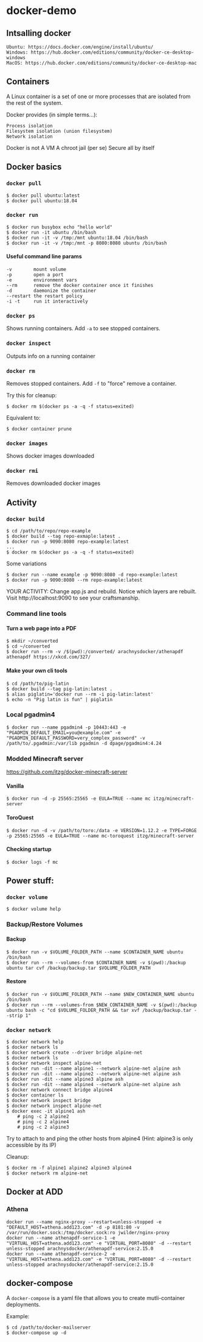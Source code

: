# docker-demo

## Intsalling docker 

    Ubuntu: https://docs.docker.com/engine/install/ubuntu/
    Windows: https://hub.docker.com/editions/community/docker-ce-desktop-windows
    MacOS: https://hub.docker.com/editions/community/docker-ce-desktop-mac

## Containers

A Linux container is a set of one or more processes that are isolated from the rest of the system. 

Docker provides (in simple terms...):

    Process isolation
    Filesystem isolation (union filesystem)
    Network isolation
    
Docker is not
    A VM
    A chroot jail (per se)
    Secure all by itself

## Docker basics

### `docker pull`

    $ docker pull ubuntu:latest
    $ docker pull ubuntu:18.04

### `docker run`

    $ docker run busybox echo "hello world"
    $ docker run -it ubuntu /bin/bash
    $ docker run -it -v /tmp:/mnt ubuntu:18.04 /bin/bash
    $ docker run -it -v /tmp:/mnt -p 8080:8080 ubuntu /bin/bash

#### Useful command line params

    -v        mount volume
    -p        open a port
    -e        environment vars
    --rm      remove the docker container once it finishes
    -d        daemonize the container
    --restart the restart policy
    -i -t     run it interactively

### `docker ps`

Shows running containers. Add `-a` to see stopped containers.

### `docker inspect`

Outputs info on a running container

### `docker rm`

Removes stopped containers. Add `-f` to "force" remove a container.

Try this for cleanup:

    $ docker rm $(docker ps -a -q -f status=exited)

Equivalent to:

    $ docker container prune

### `docker images`

Shows docker images downloaded

### `docker rmi`

Removes downloaded docker images

## Activity

### `docker build`

    $ cd /path/to/repo/repo-example
    $ docker build --tag repo-exmaple:latest .
    $ docker run -p 9090:8080 repo-example:latest
    ...
    $ docker rm $(docker ps -a -q -f status=exited)

Some variations

    $ docker run --name example -p 9090:8080 -d repo-example:latest
    $ docker run -p 9090:8080 --rm repo-example:latest

YOUR ACTIVITY: Change app.js and rebuild. Notice which layers are rebuilt. Visit http://localhost:9090 to see your craftsmanship.

### Command line tools

#### Turn a web page into a PDF

    $ mkdir ~/converted
    $ cd ~/converted
    $ docker run --rm -v /$(pwd):/converted/ arachnysdocker/athenapdf athenapdf https://xkcd.com/327/

#### Make your own cli tools

    $ cd /path/to/pig-latin
    $ docker build --tag pig-latin:latest .
    $ alias piglatin='docker run --rm -i pig-latin:latest'
    $ echo -n "Pig latin is fun" | piglatin

### Local pgadmin4

    $ docker run --name pgadmin4 -p 10443:443 -e "PGADMIN_DEFAULT_EMAIL=you@example.com" -e "PGADMIN_DEFAULT_PASSWORD=very_complex_password" -v /path/to/.pgadmin:/var/lib pgadmin -d dpage/pgadmin4:4.24

### Modded Minecraft server

https://github.com/itzg/docker-minecraft-server


#### Vanilla

    $ docker run -d -p 25565:25565 -e EULA=TRUE --name mc itzg/minecraft-server

#### ToroQuest

    $ docker run -d -v /path/to/toro:/data -e VERSION=1.12.2 -e TYPE=FORGE -p 25565:25565 -e EULA=TRUE --name mc-toroquest itzg/minecraft-server

#### Checking startup

    $ docker logs -f mc

## Power stuff:

### `docker volume`

    $ docker volume help

### Backup/Restore Volumes

#### Backup

    $ docker run -v $VOLUME_FOLDER_PATH --name $CONTAINER_NAME ubuntu /bin/bash
    $ docker run --rm --volumes-from $CONTAINER_NAME -v $(pwd):/backup ubuntu tar cvf /backup/backup.tar $VOLUME_FOLDER_PATH

#### Restore

    $ docker run -v $VOLUME_FOLDER_PATH --name $NEW_CONTAINER_NAME ubuntu /bin/bash
    $ docker run --rm --volumes-from $NEW_CONTAINER_NAME -v $(pwd):/backup ubuntu bash -c "cd $VOLUME_FOLDER_PATH && tar xvf /backup/backup.tar --strip 1"

### `docker network`

    $ docker network help
    $ docker network ls
    $ docker network create --driver bridge alpine-net
    $ docker network ls
    $ docker network inspect alpine-net
    $ docker run -dit --name alpine1 --network alpine-net alpine ash
    $ docker run -dit --name alpine2 --network alpine-net alpine ash
    $ docker run -dit --name alpine3 alpine ash
    $ docker run -dit --name alpine4 --network alpine-net alpine ash
    $ docker network connect bridge alpine4
    $ docker container ls
    $ docker network inspect bridge
    $ docker network inspect alpine-net
    $ docker exec -it alpine1 ash
        # ping -c 2 alpine2
        # ping -c 2 alpine4
        # ping -c 2 alpine3

Try to attach to and ping the other hosts from alpine4 (Hint: alpine3 is only accessible by its IP)

Cleanup:

    $ docker rm -f alpine1 alpine2 alpine3 alpine4
    $ docker network rm alpine-net

## Docker at ADD

### Athena

    docker run --name nginx-proxy --restart=unless-stopped -e "DEFAULT_HOST=athena.add123.com" -d -p 8181:80 -v /var/run/docker.sock:/tmp/docker.sock:ro jwilder/nginx-proxy
    docker run --name athenapdf-service-1 -e "VIRTUAL_HOST=athena.add123.com" -e "VIRTUAL_PORT=8080" -d --restart unless-stopped arachnysdocker/athenapdf-service:2.15.0
    docker run --name athenapdf-service-2 -e "VIRTUAL_HOST=athena.add123.com" -e "VIRTUAL_PORT=8080" -d --restart unless-stopped arachnysdocker/athenapdf-service:2.15.0

## docker-compose

A `docker-compose` is a yaml file that allows you to create mutli-container deployments.

Example:

    $ cd /path/to/docker-mailserver
    $ docker-compose up -d
